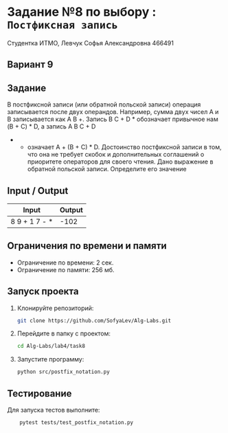 # Задание №8 по выбору : `Постфиксная запись`

Студентка ИТМО,  Левчук Софья Александровна  466491

## Вариант 9

## Задание 
В постфиксной записи (или обратной польской записи) операция записывается
после двух операндов. Например, сумма двух чисел A и B записывается как A B
+. Запись B C + D * обозначает привычное нам (B + C) * D, а запись A B C + D
* + означает A + (B + C) * D. Достоинство постфиксной записи в том, что она
не требует скобок и дополнительных соглашений о приоритете операторов для
своего чтения.
Дано выражение в обратной польской записи. Определите его значение
 
## Input / Output 

| Input         | Output |
|---------------|--------|
| 8 9 + 1 7 - * | -102   |


## Ограничения по времени и памяти

- Ограничение по времени: 2 сек.
- Ограничение по памяти: 256 мб.


## Запуск проекта
1. Клонируйте репозиторий:
   ```bash
   git clone https://github.com/SofyaLev/Alg-Labs.git
   ```
2. Перейдите в папку с проектом:
   ```bash
   cd Alg-Labs/lab4/task8
   ```
3. Запустите программу:
   ```bash
   python src/postfix_notation.py
   ```


## Тестирование
Для запуска тестов выполните:
```bash
    pytest tests/test_postfix_notation.py
```